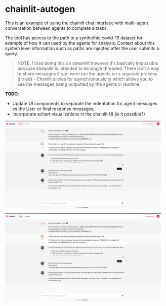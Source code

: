 # chainlit-autogen

This is an example of using the chainlit chat interface with multi-agent conversation between agents to complete a tasks.

The tool has access to the path to a synthethic covid-19 dataset for example of how it can used by the agents for analysis. Context about this system level information such as paths are injected after the user submits a query.

> NOTE: I tried doing this on streamlit however it's basically impossible because streamlit is intended to be single threaded. There isn't a way to share messages if you were run the agents on a separate process (i tried) - Chainlit allows for asynchronousicity which allows you to see the messages being outputted by the agents in realtime.

**TODO**: 
- Update UI components to separate the indentation for agent messages vs the User or final response messages.
- Incorporate echart visualizations in the chainlit UI (is it possible?)


<img src="personal_projects/9.chainlit-autogen/ui.png" style="display: block; margin-right: auto; margin-left: auto;">

![img](ui.png)  
